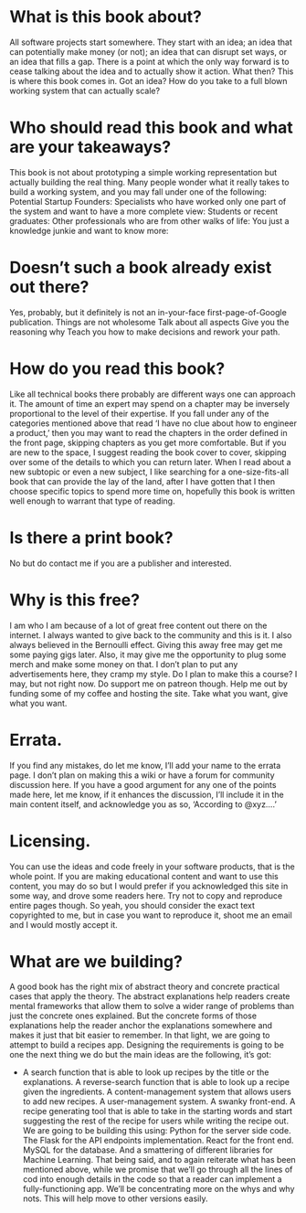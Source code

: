 # What is this book about?
All software projects start somewhere. They start with an idea; an idea that can potentially make money (or not); an idea that can disrupt set ways, or an idea that fills a gap. There is a point at which the only way forward is to cease talking about the idea and to actually show it action. What then? This is where this book comes in. Got an idea? How do you take to a full blown working system that can actually scale?

# Who should read this book and what are your takeaways?
This book is not about prototyping a simple working representation but actually building the real thing. Many people wonder what it really takes to build a working system, and you may fall under one of the following:
Potential Startup Founders:
Specialists who have worked only one part of the system and want to have a more complete view:
Students or recent graduates:
Other professionals who are from other walks of life:
You just a knowledge junkie and want to know more:

# Doesn’t such a book already exist out there?
Yes, probably, but it definitely is not an in-your-face first-page-of-Google publication. 
Things are not wholesome
Talk about all aspects
Give you the reasoning why
Teach you how to make decisions and rework your path.

# How do you read this book?
Like all technical books there probably are different ways one can approach it. The amount of time an expert may spend on a chapter may be inversely proportional to the level of their expertise. If you fall under any of the categories mentioned above that read ‘I have no clue about how to engineer a product,’ then you may want to read the chapters in the order defined in the front page, skipping chapters as you get more comfortable.
But if you are new to the space, I suggest reading the book cover to cover, skipping over some of the details to which you can return later. When I read about a new subtopic or even a new subject, I like searching for a one-size-fits-all book that can provide the lay of the land, after I have gotten that I then choose specific topics to spend more time on, hopefully this book is written well enough to warrant that type of reading.

# Is there a print book?
No but do contact me if you are a publisher and interested.

# Why is this free?
I am who I am because of a lot of great free content out there on the internet. I always wanted to give back to the community and this is it. I also always believed in the Bernoulli effect. Giving this away free may get me some paying gigs later. Also, it may give me the opportunity to plug some merch and make some money on that. I don’t plan to put any advertisements here, they cramp my style.
Do I plan to make this a course? I may, but not right now.
Do support me on patreon though. Help me out by funding some of my coffee and hosting the site. Take what you want, give what you want.

# Errata.
If you find any mistakes, do let me know, I’ll add your name to the errata page.
I don’t plan on making this a wiki or have a forum for community discussion here.
If you have a good argument for any one of the points made here, let me know, if it enhances the discussion, I’ll include it in the main content itself, and acknowledge you as so, ‘According to @xyz….’

# Licensing.
You can use the ideas and code freely in your software products, that is the whole point. If you are making educational content and want to use this content, you may do so but I would prefer if you acknowledged this site in some way, and drove some readers here. Try not to copy and reproduce entire pages though.
So yeah, you should consider the exact text copyrighted to me, but in case you want to reproduce it, shoot me an email and I would mostly accept it.

# What are we building?
A good book has the right mix of abstract theory and concrete practical cases that apply the theory. The abstract explanations help readers create mental frameworks that allow them to solve a wider range of problems than just the concrete ones explained. But the concrete forms of those explanations help the reader anchor the explanations somewhere and makes it just that bit easier to remember.
In that light, we are going to attempt to build a recipes app.
Designing the requirements is going to be one the next thing we do but the main ideas are the following, it’s got:
* A search function that is able to look up recipes by the title or the explanations.
A reverse-search function that is able to look up a recipe given the ingredients.
A content-management system that allows users to add new recipes.
A user-management system.
A swanky front-end.
A recipe generating tool that is able to take in the starting words and start suggesting the rest of the recipe for users while writing the recipe out.
We are going to be building this using:
Python for the server side code.
The Flask for the API endpoints implementation.
React for the front end.
MySQL for the database.
And a smattering of different libraries for Machine Learning.
That being said, and to again reiterate what has been mentioned above, while we promise that we’ll go through all the lines of cod into enough details in the code so that a reader can implement a fully-functioning app. We’ll be concentrating more on the whys and why nots. This will help move to other versions easily.